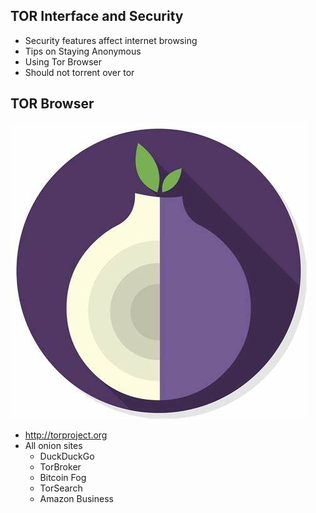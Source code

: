 ## TOR Interface and Security

- Security features affect internet browsing
- Tips on Staying Anonymous
- Using Tor Browser
- Should not torrent over tor

## TOR Browser

![./images/tor-logo.jfif](./images/tor-logo.jfif)

- http://torproject.org
- All onion sites
    - DuckDuckGo
    - TorBroker
    - Bitcoin Fog
    - TorSearch
    - Amazon Business
